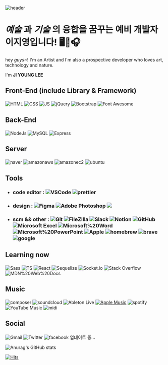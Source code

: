![header](https://capsule-render.vercel.app/api?type=Waving&color=timeGradient&height=180&section=header&text=반가워요!%20어서와요%20뿌뿌~🥳&fontSize=40&fontColor=ffffff&animation=twinkling&fontAlignY=32)
  
# <em>예술</em> 과 <em>기술</em> 의 융합을 꿈꾸는 예비 개발자 이지영입니다! 🖥🤝🎧 
<p>hey <em>guys</em>~! I'm an Artist and I'm also a prospective developer who loves art, technology and nature.</p>
<p>I'm <strong>JI YOUNG LEE</strong></p>

## <p>Front-End (include Library & Framework)</p>
<img alt="HTML" src ="https://img.shields.io/badge/HTML-E34F26.svg?&style=plastic&logo=HTML5&logoColor=white"/> <img alt="CSS" src ="https://img.shields.io/badge/CSS-1572B6.svg?&?style=plastic&logo=CSS3&logoColor=white"/> <img alt="JS" src ="https://img.shields.io/badge/JS-F7DF1E.svg?&?style=plastic&logo=JavaScript&logoColor=white"/> <img alt="jQuery" src ="https://img.shields.io/badge/jQuery-0769AD.svg?&?style=plastic&logo=jQuery&logoColor=white"/> <img alt="Bootstrap" src ="https://img.shields.io/badge/Bootstrap5-7952B3.svg?&?style=plastic&logo=Bootstrap&logoColor=white"/> <img alt="Font Awesome" src ="https://img.shields.io/badge/fontawesome-23528DD7.svg?&?style=plastic&logo=fontawesome&logoColor=white"/> 

## <p>Back-End </p>
<img alt="NodeJs" src ="https://img.shields.io/badge/Node.js-339933.svg?&?style=plastic&logo=Node.js&logoColor=white"/> <img alt="MySQL" src ="https://img.shields.io/badge/MySQL-4479A1.svg?&?style=plastic&logo=MySQL&logoColor=white"/> <img alt="Express" src ="https://img.shields.io/badge/Express-000000.svg?&?style=plastic&logo=Express&logoColor=white"/> 

## <p>Server</p>
<img alt="naver" src="https://img.shields.io/badge/naver-23232F3E.svg?&?style=plastic&logo=naver&logoColor=white"/> <img alt="amazonaws" src="https://img.shields.io/badge/AWS-23232F3E.svg?&?style=plastic&logo=amazonaws&logoColor=white"/> <img alt="amazonec2" src="https://img.shields.io/badge/Amazon%20Ec2-F24E1E.svg?&?style=plastic&logo=amazonec2&logoColor=white"/> <img alt="ubuntu" src ="https://img.shields.io/badge/ubuntu-23E95420.svg?&?style=plastic&logo=ubuntu&Color=white"/>

## <p>Tools</p>
  * ### code editor : <img alt="VSCode" src="https://img.shields.io/badge/Visual Studio Code-007ACC.svg?&?style=plastic&logo=Visual Studio Code&logoColor=white"/> <img alt="prettier" src="https://img.shields.io/badge/prettier-23F7B93E.svg?&?style=plastic&logo=prettier&logoColor=white"/>
   * ### design : <img alt="Figma" src ="https://img.shields.io/badge/Figma-F24E1E.svg?&?style=plastic&logo=Figma&logoColor=white"/> <img alt="Adobe Photoshop" src ="https://img.shields.io/badge/photoshop-31A8FF.svg?&?style=plastic&logo=adobephotoshop&logoColor=white"/> <img src="https://img.shields.io/badge/-photopea-%2318A497" />
  * ### scm && other : <img alt="Git" src="https://img.shields.io/badge/Git-F05032.svg?&?style=plastic&logo=Git&logoColor=white"/> <img alt="FileZilla" src="https://img.shields.io/badge/FileZilla-BF0000.svg?&?style=plastic&logo=FileZilla&logoColor=white"/> <img alt="Slack" src ="https://img.shields.io/badge/Slack-4A154B.svg?&?style=plastic&logo=Slack&logoColor=white"/> <img alt="Notion" src ="https://img.shields.io/badge/Notion-000000.svg?&?style=plastic&logo=Notion&logoColor=white"/> <img alt="GitHub" src="https://img.shields.io/badge/GitHub-181717.svg?&?style=plastic&logo=GitHub&logoColor=white"/> <img alt="Microsoft Excel" src ="https://img.shields.io/badge/Excel-23217346.svg?&?style=plastic&logo=Microsoft Excel&Color=white"/> <img alt="Microsoft%20Word" src ="https://img.shields.io/badge/Word-23217346.svg?&?style=plastic&logo=Microsoft%20Word&Color=white"/> <img alt="Microsoft%20PowerPoint" src ="https://img.shields.io/badge/PowerPoint-23B7472A.svg?&?style=plastic&logo=Microsoft%20PowerPoint&Color=white"/> <img alt="Apple" src ="https://img.shields.io/badge/macOs-FF9900.svg?&?style=plastic&logo=Apple&Color=white"/> <img alt="homebrew" src ="https://img.shields.io/badge/homebrew-23FBB040.svg?&?style=plastic&logo=homebrew&Color=white"/> <img alt="brave" src ="https://img.shields.io/badge/brave-23FB542B.svg?&?style=plastic&logo=brave&Color=white"/> <img alt="google" src ="https://img.shields.io/badge/google-234285F4.svg?&?style=plastic&logo=google&Color=white"/> 

## <p>Learning now </p>
<img alt="Sass" src ="https://img.shields.io/badge/Sass-CC6699.svg?&?style=plastic&logo=Sass&logoColor=white"/> <img alt="TS" src ="https://img.shields.io/badge/TypeScript-3178C6.svg?&?style=plastic&logo=TypeScript&logoColor=white"/> <img alt="React" src ="https://img.shields.io/badge/React-61DAFB.svg?&?style=plastic&logo=React&logoColor=white"/> <img alt="Sequelize" src ="https://img.shields.io/badge/Sequelize-52B0E7.svg?&?style=plastic&logo=Sequelize&logoColor=white"/> <img alt="Socket.io" src ="https://img.shields.io/badge/Socket.io-23010101.svg?&?style=plastic&logo=socket.io&logoColor=white"/> <img alt="Stack Overflow" src ="https://img.shields.io/badge/Stack%20Overflow-23F58025.svg?&?style=plastic&logo=stackoverflow&logoColor=white"/> <img alt="MDN%20Web%20Docs" src ="https://img.shields.io/badge/MDN%20Web%20Docs-000000.svg?&?style=plastic&logo=mdnwebdocs&logoColor=white"/> 

## <p>Music</p>
<img alt="composer" src="https://img.shields.io/badge/composer-23885630.svg?&?style=plastic&logo=composer&Color=white"/> <img alt="soundcloud" src="https://img.shields.io/badge/soundcloud-23FF3300.svg?&?style=plastic&logo=soundcloud&Color=white"/> <img alt="Ableton Live" src ="https://img.shields.io/badge/Ableton Live-23000000.svg?&?style=plastic&logo=Ableton Live&Color=white"/> <a href="https://music.apple.com/kr/album/stay-closer-feat-casepeat/1551283786?i=1551283795"><img alt="Apple Music" src ="https://img.shields.io/badge/spotify-231DB954.svg?&?style=plastic&logo=spotify&Color=white"/></a> <img alt="spotify" src ="https://img.shields.io/badge/Apple Music-23FA243C.svg?&?style=plastic&logo=Apple Music&Color=white"/> <img alt="YouTube Music" src ="https://img.shields.io/badge/YouTube Music-23FF0000.svg?&?style=plastic&logo=YouTube Music&Color=white"/> <img alt="midi" src="https://img.shields.io/badge/midi-000000.svg?&?style=plastic&logo=midi&Color=white"/> 

## <p>Social</p>
<img alt="Gmail" src ="https://img.shields.io/badge/brilliant2102hi@gmail.com-EA4335.svg?&?style=plastic&logo=Gmail&logoColor=white"/> <img alt="Twitter" src ="https://img.shields.io/badge/Twitter-%231DA1F2.svg?&?style=plastic&logo=Twitter&Color=white"/> <img alt="facebook" src ="https://img.shields.io/badge/facebook-%231DA1F2?&?style=plastic&logo=facebook&Color=white"/> 업데이트 중...

<!-- <img alt="Instagram" src ="https://img.shields.io/badge/Instagram-%000000?&??&?style=plastic&logo=Instagram&Color=white"/>  -->

![Anurag's GitHub stats](https://github-readme-stats.vercel.app/api?username=hi2102&show_icons=true&theme=radical)

[![Hits](https://hits.seeyoufarm.com/api/count/incr/badge.svg?url=https%3A%2F%2Fgithub.com%2Fhi2102%2Fhit-counter&count_bg=%23999FFA&title_bg=%23E8B4B4&icon=&icon_color=%23DE7171&title=hits&edge_flat=false)](https://hits.seeyoufarm.com)

<!--
**hi2102/hi2102** is a ✨ _special_ ✨ repository because its `README.md` (this file) appears on your GitHub profile.

Here are some ideas to get you started:

- 🔭 I’m currently working on ...
- 🌱 I’m currently learning ...
- 👯 I’m looking to collaborate on ...
- 🤔 I’m looking for help with ...
- 💬 Ask me about ...
- 📫 How to reach me: ...
- 😄 Pronouns: ...
- ⚡ Fun fact: ...
-->
